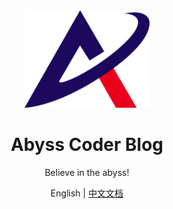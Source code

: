 <div align="center">
  <img alt="Abyss Coder Logo" width="200" src="./source/images/icon.svg"/>
</div>

<div align="center">
  <h1>Abyss Coder Blog</h1>
</div>

<div align="center">

Believe in the abyss!

</div>

<div align="center">

English | [中文文档](./README.zh-CN.md)

</div>